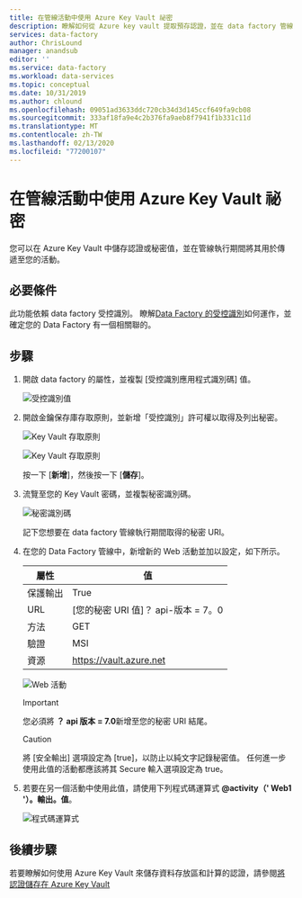 ```yaml
---
title: 在管線活動中使用 Azure Key Vault 祕密
description: 瞭解如何從 Azure key vault 提取預存認證，並在 data factory 管線執行期間加以使用。
services: data-factory
author: ChrisLound
manager: anandsub
editor: ''
ms.service: data-factory
ms.workload: data-services
ms.topic: conceptual
ms.date: 10/31/2019
ms.author: chlound
ms.openlocfilehash: 09051ad3633ddc720cb34d3d145ccf649fa9cb08
ms.sourcegitcommit: 333af18fa9e4c2b376fa9aeb8f7941f1b331c11d
ms.translationtype: MT
ms.contentlocale: zh-TW
ms.lasthandoff: 02/13/2020
ms.locfileid: "77200107"
---
```

# <a name="use-azure-key-vault-secrets-in-pipeline-activities"></a>在管線活動中使用 Azure Key Vault 祕密

您可以在 Azure Key Vault 中儲存認證或秘密值，並在管線執行期間將其用於傳遞至您的活動。

## <a name="prerequisites"></a>必要條件

此功能依賴 data factory 受控識別。  瞭解[Data Factory 的受控識別](https://docs.microsoft.com/azure/data-factory/data-factory-service-identity)如何運作，並確定您的 Data Factory 有一個相關聯的。

## <a name="steps"></a>步驟

1. 開啟 data factory 的屬性，並複製 [受控識別應用程式識別碼] 值。

    ![受控識別值](media/how-to-use-azure-key-vault-secrets-pipeline-activities/managedidentity.png)

2. 開啟金鑰保存庫存取原則，並新增「受控識別」許可權以取得及列出秘密。

    ![Key Vault 存取原則](media/how-to-use-azure-key-vault-secrets-pipeline-activities/akvaccesspolicies.png)

    ![Key Vault 存取原則](media/how-to-use-azure-key-vault-secrets-pipeline-activities/akvaccesspolicies-2.png)

    按一下 [**新增**]，然後按一下 [**儲存**]。

3. 流覽至您的 Key Vault 密碼，並複製秘密識別碼。

    ![秘密識別碼](media/how-to-use-azure-key-vault-secrets-pipeline-activities/secretidentifier.png)

    記下您想要在 data factory 管線執行期間取得的秘密 URI。

4. 在您的 Data Factory 管線中，新增新的 Web 活動並加以設定，如下所示。  

    |屬性  |值  |
    |---------|---------|
    |保護輸出     |True         |
    |URL     |[您的秘密 URI 值]？ api-版本 = 7。0         |
    |方法     |GET         |
    |驗證     |MSI         |
    |資源        |https://vault.azure.net       |

    ![Web 活動](media/how-to-use-azure-key-vault-secrets-pipeline-activities/webactivity.png)

    > [!IMPORTANT]
    > 您必須將 **？ api 版本 = 7.0**新增至您的秘密 URI 結尾。  

    > [!CAUTION]
    > 將 [安全輸出] 選項設定為 [true]，以防止以純文字記錄秘密值。  任何進一步使用此值的活動都應該將其 Secure 輸入選項設定為 true。

5. 若要在另一個活動中使用此值，請使用下列程式碼運算式 **@activity（' Web1 '）。輸出。值**。

    ![程式碼運算式](media/how-to-use-azure-key-vault-secrets-pipeline-activities/usewebactivity.png)

## <a name="next-steps"></a>後續步驟

若要瞭解如何使用 Azure Key Vault 來儲存資料存放區和計算的認證，請參閱[將認證儲存在 Azure Key Vault](https://docs.microsoft.com/azure/data-factory/store-credentials-in-key-vault)
